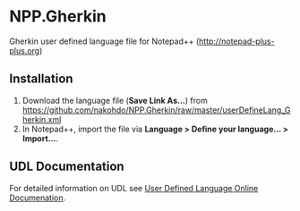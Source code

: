 # NPP.Gherkin

Gherkin user defined language file for Notepad++ (http://notepad-plus-plus.org)

## Installation
1. Download the language file (__Save Link As...__) from https://github.com/nakohdo/NPP.Gherkin/raw/master/userDefineLang_Gherkin.xml
2. In Notepad++, import the file via __Language > Define your language... > Import...__.

## UDL Documentation
For detailed information on UDL see [User Defined Language Online Documenation](http://udl20.weebly.com/index.html).
